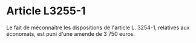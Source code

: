 # Article L3255-1

Le fait de méconnaître les dispositions de l'article L. 3254-1, relatives aux économats, est puni d'une amende de 3 750 euros.